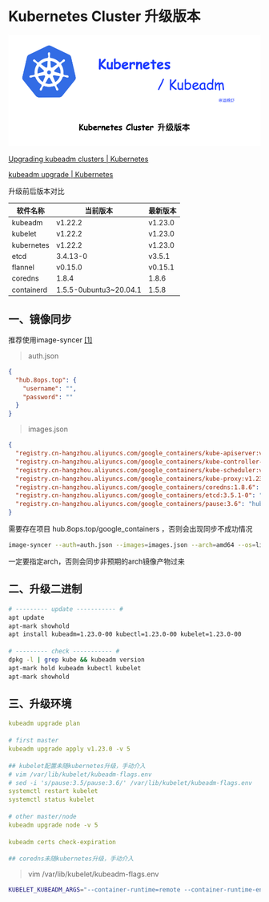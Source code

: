 # Kubernetes Cluster 升级版本

![upgrade](../images/kubernetes/cover/06-cluster-upgrade.png)

[Upgrading kubeadm clusters | Kubernetes](https://kubernetes.io/docs/tasks/administer-cluster/kubeadm/kubeadm-upgrade/)

[kubeadm upgrade | Kubernetes](https://kubernetes.io/zh/docs/reference/setup-tools/kubeadm/kubeadm-upgrade/)



升级前后版本对比

| 软件名称   | 当前版本               | 最新版本 |
| ---------- | ---------------------- | -------- |
| kubeadm    | v1.22.2                | v1.23.0  |
| kubelet    | v1.22.2                | v1.23.0  |
| kubernetes | v1.22.2                | v1.23.0  |
| etcd       | 3.4.13-0               | v3.5.1   |
| flannel    | v0.15.0                | v0.15.1  |
| coredns    | 1.8.4                  | 1.8.6    |
| containerd | 1.5.5-0ubuntu3~20.04.1 | 1.5.8    |



## 一、镜像同步

推荐使用image-syncer [[1]](https://github.com/AliyunContainerService/image-syncer)

> auth.json

```json
{
  "hub.8ops.top": {
    "username": "",
    "password": ""
  }
}
```



> images.json

```json
{
  "registry.cn-hangzhou.aliyuncs.com/google_containers/kube-apiserver:v1.23.0": "hub.8ops.top/google_containers/kube-apiserver",
  "registry.cn-hangzhou.aliyuncs.com/google_containers/kube-controller-manager:v1.23.0": "hub.8ops.top/google_containers/kube-controller-manager",
  "registry.cn-hangzhou.aliyuncs.com/google_containers/kube-scheduler:v1.23.0": "hub.8ops.top/google_containers/kube-scheduler",
  "registry.cn-hangzhou.aliyuncs.com/google_containers/kube-proxy:v1.23.0": "hub.8ops.top/google_containers/kube-proxy",
  "registry.cn-hangzhou.aliyuncs.com/google_containers/coredns:1.8.6": "hub.8ops.top/google_containers/coredns",
  "registry.cn-hangzhou.aliyuncs.com/google_containers/etcd:3.5.1-0": "hub.8ops.top/google_containers/etcd",
  "registry.cn-hangzhou.aliyuncs.com/google_containers/pause:3.6": "hub.8ops.top/google_containers/pause"
}
```

需要存在项目 hub.8ops.top/google_containers ，否则会出现同步不成功情况



```bash
image-syncer --auth=auth.json --images=images.json --arch=amd64 --os=linux
```

一定要指定arch，否则会同步非预期的arch镜像产物过来



## 二、升级二进制

```bash
# --------- update ----------- #
apt update
apt-mark showhold
apt install kubeadm=1.23.0-00 kubectl=1.23.0-00 kubelet=1.23.0-00 

# --------- check ----------- #
dpkg -l | grep kube && kubeadm version
apt-mark hold kubeadm kubectl kubelet
apt-mark showhold
```



## 三、升级环境

```yaml
kubeadm upgrade plan 

# first master
kubeadm upgrade apply v1.23.0 -v 5

## kubelet配置未随kubernetes升级，手动介入
# vim /var/lib/kubelet/kubeadm-flags.env
# sed -i 's/pause:3.5/pause:3.6/' /var/lib/kubelet/kubeadm-flags.env
systemctl restart kubelet
systemctl status kubelet

# other master/node
kubeadm upgrade node -v 5

kubeadm certs check-expiration

## coredns未随kubernetes升级，手动介入

```



> vim /var/lib/kubelet/kubeadm-flags.env

```bash
KUBELET_KUBEADM_ARGS="--container-runtime=remote --container-runtime-endpoint=/var/run/containerd/containerd.sock --pod-infra-container-image=hub.8ops.top/google_containers/pause:3.6"
```



